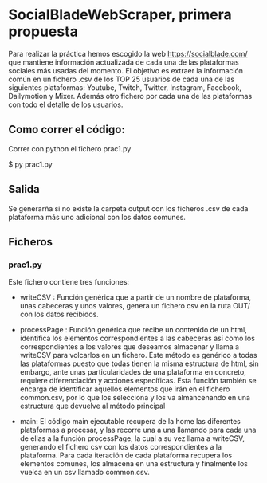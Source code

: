 # SocialBladeWebScraper, primera propuesta

Para realizar la práctica hemos escogido la web https://socialblade.com/ que mantiene información actualizada de cada una de las plataformas sociales más usadas del momento. El objetivo es extraer la información común en un fichero .csv de los TOP 25 usuarios de cada una de las siguientes plataformas: Youtube, Twitch, Twitter, Instagram, Facebook, Dailymotion y Mixer. Además otro fichero por cada una de las plataformas con todo el detalle de los usuarios.

## Como correr el código: 

Correr con python el fichero prac1.py

$ py prac1.py

## Salida

Se generarña si no existe la carpeta output con los ficheros .csv de cada plataforma más uno adicional con los datos comunes.

## Ficheros

### prac1.py

Este fichero contiene tres funciones:

- writeCSV : Función genérica que a partir de un nombre de plataforma, unas cabeceras y unos valores, genera un fichero csv en la ruta OUT/ con los datos recibidos.

- processPage : Función genérica que recibe un contenido de un html, identifica los elementos correspondientes a las cabeceras así como los correspondientes a los valores que deseamos almacenar y llama a writeCSV para volcarlos en un fichero. Éste método es genérico a todas las plataformas puesto que todas tienen la misma estructura de html, sin embargo, ante unas particularidades de una plataforma en concreto, requiere diferenciación y acciones específicas. Esta función también se encarga de identificar aquellos elementos que irán en el fichero common.csv, por lo que los selecciona y los va almancenando en una estructura que devuelve al método principal

- main: El código main ejecutable recupera de la home las diferentes plataformas a procesar, y las recorre una a una llamando para cada una de ellas a la función processPage, la cual a su vez llama a writeCSV, generando el fichero csv con los datos correspondientes a la plataforma. Para cada iteración de cada plataforma recupera los elementos comunes, los almacena en una estructura y finalmente los vuelca en un csv llamado common.csv.